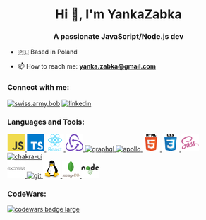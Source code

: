 <h1 align="center">Hi 👋, I'm YankaZabka</h1>
<h3 align="center">A passionate JavaScript/Node.js dev</h3>

- 🇵🇱 Based in Poland

- 📫 How to reach me: **yanka.zabka@gmail.com**

<h3 align="left">Connect with me:</h3>
<p align="left">
<a href="https://instagram.com/swiss.army.bob" target="blank"><img align="center" src="https://raw.githubusercontent.com/rahuldkjain/github-profile-readme-generator/master/src/images/icons/Social/instagram.svg" alt="swiss.army.bob" height="30" width="40" /></a>
 <a href="https://www.linkedin.com/in/ivan-kurenkou-852038256/" target="blank"><img align="center" src="https://cdn-icons-png.flaticon.com/512/174/174857.png" alt="linkedin" height="35" width="40" /></a>
</p>

<h3 align="left">Languages and Tools:</h3>
<p align="left"> <a href="https://developer.mozilla.org/en-US/docs/Web/JavaScript" target="_blank" rel="noreferrer"> <img src="https://raw.githubusercontent.com/devicons/devicon/master/icons/javascript/javascript-original.svg" alt="javascript" width="40" height="40"/> </a>  <a href="https://www.typescriptlang.org/" target="_blank" rel="noreferrer"> <img src="https://raw.githubusercontent.com/devicons/devicon/master/icons/typescript/typescript-original.svg" alt="typescript" width="40" height="40"/> </a>
 <a href="https://reactjs.org/" target="_blank" rel="noreferrer"> <img src="https://raw.githubusercontent.com/devicons/devicon/master/icons/react/react-original-wordmark.svg" alt="react" width="40" height="40"/> </a> 
  <a href="https://redux.js.org" target="_blank" rel="noreferrer"> <img src="https://raw.githubusercontent.com/devicons/devicon/master/icons/redux/redux-original.svg" alt="redux" width="40" height="40"/> </a>
  <a href="https://graphql.org" target="_blank" rel="noreferrer"> <img src="https://graphql.org/img/logo.svg" alt="qraphql" width="40" height="40"/> </a>
   <a href="https://www.apollographql.com/docs/react" target="_blank" rel="noreferrer"> <img src="https://user-images.githubusercontent.com/841294/53402609-b97a2180-39ba-11e9-8100-812bab86357c.png" alt="apollo" width="100" height="40"/> </a>
  <a href="https://www.w3.org/html/" target="_blank" rel="noreferrer"> <img src="https://raw.githubusercontent.com/devicons/devicon/master/icons/html5/html5-original-wordmark.svg" alt="html5" width="40" height="40"/> </a>
  <a href="https://www.w3schools.com/css/" target="_blank" rel="noreferrer"> <img src="https://raw.githubusercontent.com/devicons/devicon/master/icons/css3/css3-original-wordmark.svg" alt="css3" width="40" height="40"/> </a> 
  <a href="https://sass-lang.com" target="_blank" rel="noreferrer"> <img src="https://raw.githubusercontent.com/devicons/devicon/master/icons/sass/sass-original.svg" alt="sass" width="40" height="40"/> </a>
  <a href="https://chakra-ui.com/" target="_blank" rel="noreferrer"> <img src="https://www.coffeeclass.io/logos/chakra-ui.png" alt="chakra-ui" width="40" height="40"/> </a>
  </br>
  <a href="https://expressjs.com" target="_blank" rel="noreferrer"> <img src="https://raw.githubusercontent.com/devicons/devicon/master/icons/express/express-original-wordmark.svg" alt="express" width="40" height="40"/> </a> <a href="https://git-scm.com/" target="_blank" rel="noreferrer"> <img src="https://www.vectorlogo.zone/logos/git-scm/git-scm-icon.svg" alt="git" width="40" height="40"/> </a>  <a href="https://www.linux.org/" target="_blank" rel="noreferrer"> <img src="https://raw.githubusercontent.com/devicons/devicon/master/icons/linux/linux-original.svg" alt="linux" width="40" height="40"/> </a> <a href="https://www.mongodb.com/" target="_blank" rel="noreferrer"> <img src="https://raw.githubusercontent.com/devicons/devicon/master/icons/mongodb/mongodb-original-wordmark.svg" alt="mongodb" width="40" height="40"/> </a> <a href="https://nodejs.org" target="_blank" rel="noreferrer"> <img src="https://raw.githubusercontent.com/devicons/devicon/master/icons/nodejs/nodejs-original-wordmark.svg" alt="nodejs" width="40" height="40"/> </a> </p>

<h3 align="left">CodeWars:</h3>
<a href="https://www.codewars.com/users/YankaZabka" target="blank"><img src="https://www.codewars.com/users/YankaZabka/badges/large" alt="codewars badge large" /></a>
